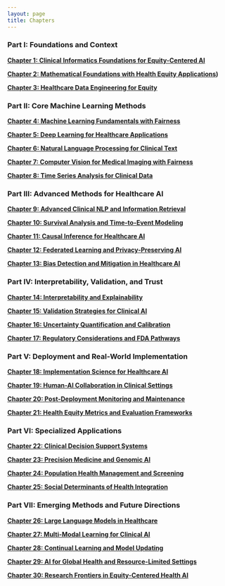 ```yaml
---
layout: page
title: Chapters
---
```


### Part I: Foundations and Context

**[Chapter 1: Clinical Informatics Foundations for Equity-Centered AI](https://sanjaybasu.github.io/healthcare-ai-equity/chapters/chapter-01-clinical-informatics/)**  

**[Chapter 2: Mathematical Foundations with Health Equity Applications](https://sanjaybasu.github.io/healthcare-ai-equity/chapters/chapter-02-mathematical-foundations/))**  

**[Chapter 3: Healthcare Data Engineering for Equity]((https://sanjaybasu.github.io/healthcare-ai-equity/chapters/chapter-03-healthcare-data-engineering/))**  

### Part II: Core Machine Learning Methods

**[Chapter 4: Machine Learning Fundamentals with Fairness](https://sanjaybasu.github.io/healthcare-ai-equity/chapters/chapter-04-machine-learning-fundamentals/)**  

**[Chapter 5: Deep Learning for Healthcare Applications](https://sanjaybasu.github.io/healthcare-ai-equity/chapters/chapter-05-deep-learning-healthcare/)**  

**[Chapter 6: Natural Language Processing for Clinical Text](https://sanjaybasu.github.io/healthcare-ai-equity/chapters/chapter-06-clinical-nlp/)**  

**[Chapter 7: Computer Vision for Medical Imaging with Fairness](https://sanjaybasu.github.io/healthcare-ai-equity/chapters/chapter-07-medical-imaging/)**  

**[Chapter 8: Time Series Analysis for Clinical Data](https://sanjaybasu.github.io/healthcare-ai-equity/chapters/chapter-08-clinical-time-series/)**  

### Part III: Advanced Methods for Healthcare AI

**[Chapter 9: Advanced Clinical NLP and Information Retrieval](https://sanjaybasu.github.io/healthcare-ai-equity/chapters/chapter-09-advanced-clinical-nlp/)**  

**[Chapter 10: Survival Analysis and Time-to-Event Modeling](https://sanjaybasu.github.io/healthcare-ai-equity/chapters/chapter-10-survival-analysis/)**  

**[Chapter 11: Causal Inference for Healthcare AI](https://sanjaybasu.github.io/healthcare-ai-equity/chapters/chapter-11-causal-inference/)**  

**[Chapter 12: Federated Learning and Privacy-Preserving AI](https://sanjaybasu.github.io/healthcare-ai-equity/chapters/chapter-12-federated-learning-privacy/)**  

**[Chapter 13: Bias Detection and Mitigation in Healthcare AI](https://sanjaybasu.github.io/healthcare-ai-equity/chapters/chapter-13-bias-detection/)**  

### Part IV: Interpretability, Validation, and Trust

**[Chapter 14: Interpretability and Explainability](https://sanjaybasu.github.io/healthcare-ai-equity/chapters/chapter-14-interpretability-explainability/)**  

**[Chapter 15: Validation Strategies for Clinical AI](https://sanjaybasu.github.io/healthcare-ai-equity/chapters/chapter-15-validation-strategies/)**  

**[Chapter 16: Uncertainty Quantification and Calibration](https://sanjaybasu.github.io/healthcare-ai-equity/chapters/chapter-16-uncertainty-calibration/)**  

**[Chapter 17: Regulatory Considerations and FDA Pathways](https://sanjaybasu.github.io/healthcare-ai-equity/chapters/chapter-17-regulatory-considerations/)**  

### Part V: Deployment and Real-World Implementation

**[Chapter 18: Implementation Science for Healthcare AI](https://sanjaybasu.github.io/healthcare-ai-equity/chapters/chapter-18-implementation-science/)**  

**[Chapter 19: Human-AI Collaboration in Clinical Settings](https://sanjaybasu.github.io/healthcare-ai-equity/chapters/chapter-19-human-ai-collaboration/)**  

**[Chapter 20: Post-Deployment Monitoring and Maintenance](https://sanjaybasu.github.io/healthcare-ai-equity/chapters/chapter-20-monitoring-maintenance/)**  

**[Chapter 21: Health Equity Metrics and Evaluation Frameworks](https://sanjaybasu.github.io/healthcare-ai-equity/chapters/chapter-21-health-equity-metrics/)**  

### Part VI: Specialized Applications

**[Chapter 22: Clinical Decision Support Systems](https://sanjaybasu.github.io/healthcare-ai-equity/chapters/chapter-22-clinical-decision-support/)**  

**[Chapter 23: Precision Medicine and Genomic AI](https://sanjaybasu.github.io/healthcare-ai-equity/chapters/chapter-23-precision-medicine-genomics/)**  

**[Chapter 24: Population Health Management and Screening](https://sanjaybasu.github.io/healthcare-ai-equity/chapters/chapter-24-population-health-screening/)**  

**[Chapter 25: Social Determinants of Health Integration](https://sanjaybasu.github.io/healthcare-ai-equity/chapters/chapter-25-sdoh-integration/)**  

### Part VII: Emerging Methods and Future Directions

**[Chapter 26: Large Language Models in Healthcare](https://sanjaybasu.github.io/healthcare-ai-equity/chapters/chapter-26-llms-in-healthcare/)**  

**[Chapter 27: Multi-Modal Learning for Clinical AI](https://sanjaybasu.github.io/healthcare-ai-equity/chapters/chapter-27-multimodal-learning/)**  

**[Chapter 28: Continual Learning and Model Updating](https://sanjaybasu.github.io/healthcare-ai-equity/chapters/chapter-28-continual-learning/)**  

**[Chapter 29: AI for Global Health and Resource-Limited Settings](https://sanjaybasu.github.io/healthcare-ai-equity/chapters/chapter-29-global-health-ai/)**  

**[Chapter 30: Research Frontiers in Equity-Centered Health AI](https://sanjaybasu.github.io/healthcare-ai-equity/chapters/chapter-30-research-frontiers-equity/)**  
